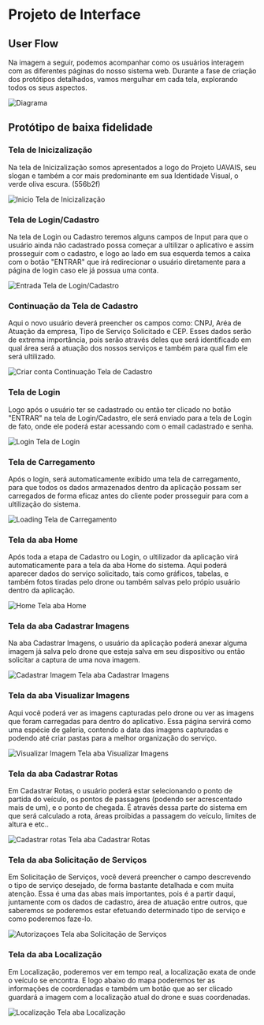
# Projeto de Interface

## User Flow

Na imagem a seguir, podemos acompanhar como os usuários interagem com as diferentes páginas do nosso sistema web. Durante a fase de criação dos protótipos detalhados, vamos mergulhar em cada tela, explorando todos os seus aspectos.

![Diagrama](https://github.com/ICEI-PUC-Minas-PMV-ADS/pmv-ads-2024-1-e1-proj-web-t11-pmv-ads-2024-1-e1-proj-uavais/assets/160354706/2643a0d8-e210-4ce5-aa3a-1b666cc83d22)


## Protótipo de baixa fidelidade

### Tela de Inicizalização

Na tela de Inicizalização somos apresentados a logo do Projeto UAVAIS, seu slogan e também a cor mais predominante em sua Identidade Visual, o verde oliva escura. (556b2f)

![Inicio](https://github.com/ICEI-PUC-Minas-PMV-ADS/pmv-ads-2024-1-e1-proj-web-t11-pmv-ads-2024-1-e1-proj-uavais/assets/160354706/cfb010b5-cc6c-4515-8cd5-cfc4dcd24ffa)
Tela de Inicizalização

### Tela de Login/Cadastro

Na tela de Login ou Cadastro teremos alguns campos de Input para que o usuário ainda não cadastrado possa começar a ultilizar o aplicativo e assim prosseguir com o cadastro, e logo ao lado em sua esquerda temos a caixa com o botão "ENTRAR" que irá redirecionar o usuário diretamente para a página de login caso ele já possua uma conta.

![Entrada](https://github.com/ICEI-PUC-Minas-PMV-ADS/pmv-ads-2024-1-e1-proj-web-t11-pmv-ads-2024-1-e1-proj-uavais/assets/160354706/3af6cc03-a268-446d-863f-fdafa1592208)
Tela de Login/Cadastro

### Continuação da Tela de Cadastro

Aqui o novo usuário deverá preencher os campos como: CNPJ, Aréa de Atuação da empresa, Tipo de Serviço Solicitado e CEP. Esses dados serão de extrema importância, pois serão através deles que será identificado em qual área será a atuação dos nossos serviços e também para qual fim ele será ultilizado.

![Criar conta](https://github.com/ICEI-PUC-Minas-PMV-ADS/pmv-ads-2024-1-e1-proj-web-t11-pmv-ads-2024-1-e1-proj-uavais/assets/160354706/c4aece06-78e7-4a1e-93ef-c7dd16517690)
Continuação Tela de Cadastro

### Tela de Login

Logo após o usuário ter se cadastrado ou então ter clicado no botão "ENTRAR" na tela de Login/Cadastro, ele será enviado para a tela de Login de fato, onde ele poderá estar acessando com o email cadastrado e senha.

![Login](https://github.com/ICEI-PUC-Minas-PMV-ADS/pmv-ads-2024-1-e1-proj-web-t11-pmv-ads-2024-1-e1-proj-uavais/assets/160354706/677afdd7-4c34-4aeb-8e90-7999fa057c59)
Tela de Login

### Tela de Carregamento

Após o login, será automaticamente exibido uma tela de carregamento, para que todos os dados armazenados dentro da aplicação possam ser carregados de forma eficaz antes do cliente poder prosseguir para com a ultilização do sistema.

![Loading](https://github.com/ICEI-PUC-Minas-PMV-ADS/pmv-ads-2024-1-e1-proj-web-t11-pmv-ads-2024-1-e1-proj-uavais/assets/160354706/9982918c-1bd2-46aa-a420-89681ee1f8cb)
Tela de Carregamento

### Tela da aba Home

Após toda a etapa de Cadastro ou Login, o ultilizador da aplicação virá automaticamente para a tela  da aba Home do sistema. Aqui poderá aparecer dados do serviço solicitado, tais como gráficos, tabelas, e também fotos tiradas pelo drone ou também salvas pelo própio usuário dentro da aplicação.

![Home](https://github.com/ICEI-PUC-Minas-PMV-ADS/pmv-ads-2024-1-e1-proj-web-t11-pmv-ads-2024-1-e1-proj-uavais/assets/160354706/52f068c1-f945-495b-b024-6ffc09888b35)
Tela aba Home

### Tela da aba Cadastrar Imagens

Na aba Cadastrar Imagens, o usuário da aplicação poderá anexar alguma imagem já salva pelo drone que esteja salva em seu dispositivo ou então solicitar a captura de uma nova imagem.

![Cadastrar Imagem](https://github.com/ICEI-PUC-Minas-PMV-ADS/pmv-ads-2024-1-e1-proj-web-t11-pmv-ads-2024-1-e1-proj-uavais/assets/160354706/cd0fc72f-9701-4c4d-a192-53354abcaae4)
Tela aba Cadastrar Imagens

### Tela da aba Visualizar Imagens

Aqui você poderá ver as imagens capturadas pelo drone ou ver as imagens que foram carregadas para dentro do aplicativo. Essa página servirá como uma espécie de galeria, contendo a data das imagens capturadas e podendo até criar pastas para a melhor organização do serviço.

![Visualizar Imagem](https://github.com/ICEI-PUC-Minas-PMV-ADS/pmv-ads-2024-1-e1-proj-web-t11-pmv-ads-2024-1-e1-proj-uavais/assets/160354706/2f534218-0132-4fec-8170-d9927110df66)
Tela aba Visualizar Imagens

### Tela da aba Cadastrar Rotas

Em Cadastrar Rotas, o usuário poderá estar selecionando o ponto de partida do veículo, os pontos de passagens (podendo ser acrescentado mais de um), e o ponto de chegada. É através dessa parte do sistema em que será calculado a rota, áreas proibidas a passagem do veículo, limites de altura e etc..

![Cadastrar rotas](https://github.com/ICEI-PUC-Minas-PMV-ADS/pmv-ads-2024-1-e1-proj-web-t11-pmv-ads-2024-1-e1-proj-uavais/assets/160354706/d9cf4146-f597-4996-a858-b571ebdafe10)
Tela aba Cadastrar Rotas

### Tela da aba Solicitação de Serviços

Em Solicitação de Serviços, você deverá preencher o campo descrevendo o tipo de serviço desejado, de forma bastante detalhada e com muita atenção. Essa é uma das abas mais importantes, pois é a partir daqui, juntamente com os dados de cadastro, área de atuação entre outros, que saberemos se poderemos estar efetuando determinado tipo de serviço e como poderemos faze-lo.

![Autorizaçoes](https://github.com/ICEI-PUC-Minas-PMV-ADS/pmv-ads-2024-1-e1-proj-web-t11-pmv-ads-2024-1-e1-proj-uavais/assets/160354706/71ba799d-f35f-47eb-b69b-17aa58b2abfd)
Tela aba Solicitação de Serviços

### Tela da aba Localização

Em Localização, poderemos ver em tempo real, a localização exata de onde o veículo se encontra. E logo abaixo do mapa poderemos ter as informações de coordenadas e também um botão que ao ser clicado guardará a imagem com a localização atual do drone e suas coordenadas.

![Localização](https://github.com/ICEI-PUC-Minas-PMV-ADS/pmv-ads-2024-1-e1-proj-web-t11-pmv-ads-2024-1-e1-proj-uavais/assets/160354706/66effa98-a4c0-4a1f-ba16-492554905e9f)
Tela aba Localização
